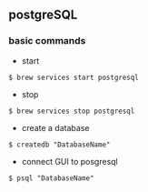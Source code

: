 ## postgreSQL 

### basic commands
- start
```
$ brew services start postgresql
```
- stop
```
$ brew services stop postgresql
```
- create a database
```
$ createdb "DatabaseName"
```
- connect GUI to posgresql
```
$ psql "DatabaseName"
```

